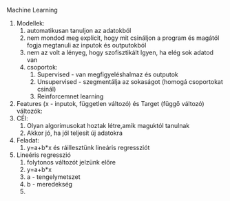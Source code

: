 Machine Learning

1. Modellek:
   1. automatikusan tanuljon az adatokból 
   2. nem mondod meg explicit, hogy mit csináljon a program és magától fogja megtanuli az inputok és outputokból
   3. nem az volt a lényeg, hogy szofisztikált lgyen, ha elég sok adatod van
   4. csoportok:
      1. Supervised -  van megfigyeléshalmaz és outputok
      2. Unsupervised - szegmentálja az sokaságot (homogá csoportokat csinál)
      3. Reinforcemnet learning
2. Features (x -  inputok, független változó) és Target (függő változó) változók:
3. CÉl:
   1. Olyan algorimusokat hoztak létre,amik maguktól tanulnak
   2. Akkor jó, ha jól teljesít új adatokra
4. Feladat:
   1. y=a+b*x és ráillesztünk lineáris regressziót 
5. Lineéris regresszió
   1. folytonos változót jelzünk előre
   2. y=a+b*x
   3. a - tengelymetszet
   4. b - meredekség
   5. 